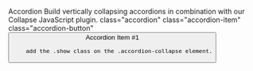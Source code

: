 Accordion
Build vertically collapsing accordions in combination with our Collapse JavaScript plugin.
class="accordion"
class="accordion-item"
class="accordion-button"
 <button class="accordion-button" type="button" data-bs-toggle="collapse" data-bs-target="#collapseOne" aria-expanded="true" aria-controls="collapseOne">
        Accordion Item #1

        add the .show class on the .accordion-collapse element.
